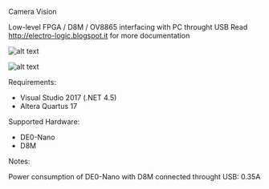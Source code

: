 Camera Vision

Low-level FPGA / D8M / OV8865 interfacing with PC throught USB
Read http://electro-logic.blogspot.it for more documentation

![alt text](https://raw.githubusercontent.com/electro-logic/CameraVision/master/docs/de0-nano_d8m.jpg)

![alt text](https://raw.githubusercontent.com/electro-logic/CameraVision/master/docs/camera_vision_gui.png)

Requirements:

- Visual Studio 2017 (.NET 4.5)
- Altera Quartus 17

Supported Hardware:

- DE0-Nano
- D8M

Notes:

Power consumption of DE0-Nano with D8M connected throught USB: 0.35A
